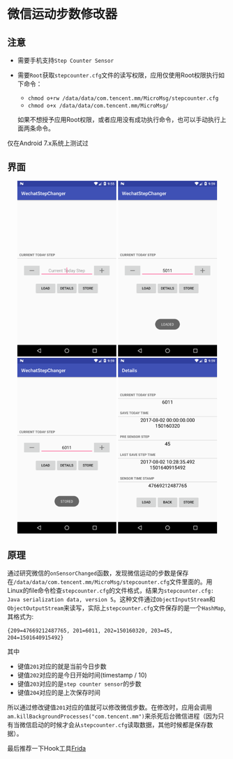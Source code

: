 # 微信运动步数修改器


## 注意

- 需要手机支持`Step Counter Sensor`

- 需要`Root`获取`stepcounter.cfg`文件的读写权限，应用仅使用Root权限执行如下命令：
    - `chmod o+rw /data/data/com.tencent.mm/MicroMsg/stepcounter.cfg`
    - `chmod o+x /data/data/com.tencent.mm/MicroMsg/`

    如果不想授予应用Root权限，或者应用没有成功执行命令，也可以手动执行上面两条命令。

仅在Android 7.x系统上测试过

## 界面

<div align="center">
    <img src="images/MainActivity.png" width="45%" title="主界面" alt="主界面" />
    <img src="images/Load.png" width="45%"  title="加载" alt="加载" />
    <img src="images/Store.png" width="45%" title="保存" alt="保存" />
    <img src="images/DetailsActivity.png" width="45%" title="详细界面" alt="详细界面" />
</div>

## 原理

通过研究微信的`onSensorChanged`函数，发现微信运动的步数是保存在`/data/data/com.tencent.mm/MicroMsg/stepcounter.cfg`文件里面的。用Linux的file命令检查`stepcounter.cfg`的文件格式，结果为`stepcounter.cfg: Java serialization data, version 5`。这种文件通过`ObjectInputStream`和`ObjectOutputStream`来读写，实际上`stepcounter.cfg`文件保存的是一个`HashMap`, 其格式为:
```
{209=47669212487765, 201=6011, 202=150160320, 203=45, 204=1501640915492}
```
其中
- 键值`201`对应的就是当前今日步数
- 键值`202`对应的是今日开始时间(timestamp / 10)
- 键值`203`对应的是`step counter sensor`的步数
- 键值`204`对应的是上次保存时间

所以通过修改键值`201`对应的值就可以修改微信步数。在修改时，应用会调用`am.killBackgroundProcesses("com.tencent.mm")`来杀死后台微信进程（因为只有当微信启动的时候才会从`stepcounter.cfg`读取数据，其他时候都是保存数据）。

最后推荐一下Hook工具[Frida](https://github.com/frida)

